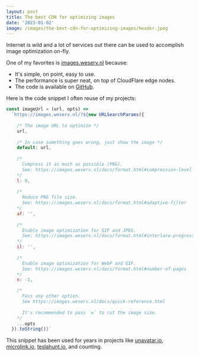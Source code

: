```yaml
---
layout: post
title: The best CDN for optimizing images
date: '2023-01-02'
image: /images/the-best-cdn-for-optimizing-images/header.jpeg
---
```


Internet is wild and a lot of services out there can be used to accomplish image optimization on-fly.

One of my favorites is [images.weserv.nl](https://images.weserv.nl/) because:

- It's simple, on point, easy to use.
- The performance is super neat, on top of CloudFlare edge nodes.
- The code is available on [GitHub](https://github.com/weserv).

Here is the code snippet I often reuse of my projects:

```js
const imageUrl = (url, opts) =>
  `https://images.weserv.nl/?${new URLSearchParams({
    
    /* The image URL to optimize */
    url,
    
    /* In case something goes wrong, just show the image */
    default: url,
    
    /* 
      Compress it as much as possible (PNG).
      See: https://images.weserv.nl/docs/format.html#compression-level 
    */
    l: 9,
    
    /* 
      Reduce PNG file size.
      See: https://images.weserv.nl/docs/format.html#adaptive-filter
    */
    af: '',
    
    /*
      Enable image optimization for GIF and JPEG.
      See: https://images.weserv.nl/docs/format.html#interlace-progressive
    */
    il: '',
    
    /*
      Enable image optimization for WebP and GIF.
      See: https://images.weserv.nl/docs/format.html#number-of-pages
    */
    n: -1,

    /* 
      Pass any other option.
      See https://images.weserv.nl/docs/quick-reference.html 
      
      It's recommended to pass `w` to cut the image size.
    */
    ...opts
  }).toString()}`
```

This snippet has been used for years in projects like [unavatar.io](https://unavatar.io), [microlink.io](https://microlink.io), [teslahunt.io](https://teslahunt.io), and counting.
